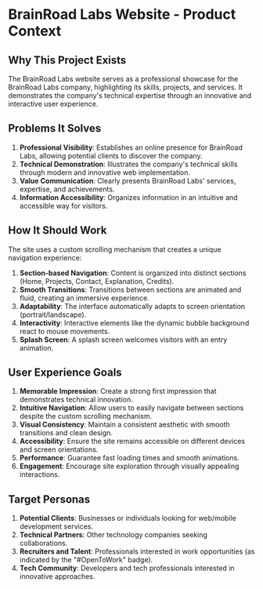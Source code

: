 # BrainRoad Labs Website - Product Context

## Why This Project Exists

The BrainRoad Labs website serves as a professional showcase for the BrainRoad Labs company, highlighting its skills, projects, and services. It demonstrates the company's technical expertise through an innovative and interactive user experience.

## Problems It Solves

1. **Professional Visibility**: Establishes an online presence for BrainRoad Labs, allowing potential clients to discover the company.
2. **Technical Demonstration**: Illustrates the company's technical skills through modern and innovative web implementation.
3. **Value Communication**: Clearly presents BrainRoad Labs' services, expertise, and achievements.
4. **Information Accessibility**: Organizes information in an intuitive and accessible way for visitors.

## How It Should Work

The site uses a custom scrolling mechanism that creates a unique navigation experience:

1. **Section-based Navigation**: Content is organized into distinct sections (Home, Projects, Contact, Explanation, Credits).
2. **Smooth Transitions**: Transitions between sections are animated and fluid, creating an immersive experience.
3. **Adaptability**: The interface automatically adapts to screen orientation (portrait/landscape).
4. **Interactivity**: Interactive elements like the dynamic bubble background react to mouse movements.
5. **Splash Screen**: A splash screen welcomes visitors with an entry animation.

## User Experience Goals

1. **Memorable Impression**: Create a strong first impression that demonstrates technical innovation.
2. **Intuitive Navigation**: Allow users to easily navigate between sections despite the custom scrolling mechanism.
3. **Visual Consistency**: Maintain a consistent aesthetic with smooth transitions and clean design.
4. **Accessibility**: Ensure the site remains accessible on different devices and screen orientations.
5. **Performance**: Guarantee fast loading times and smooth animations.
6. **Engagement**: Encourage site exploration through visually appealing interactions.

## Target Personas

1. **Potential Clients**: Businesses or individuals looking for web/mobile development services.
2. **Technical Partners**: Other technology companies seeking collaborations.
3. **Recruiters and Talent**: Professionals interested in work opportunities (as indicated by the "#OpenToWork" badge).
4. **Tech Community**: Developers and tech professionals interested in innovative approaches.
